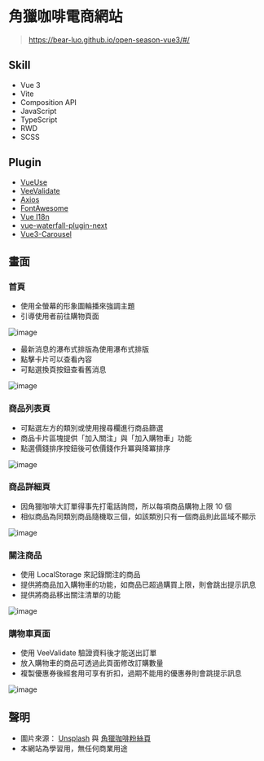 # 角獵咖啡電商網站
> https://bear-luo.github.io/open-season-vue3/#/

## Skill
* Vue 3
* Vite
* Composition API
* JavaScript
* TypeScript
* RWD
* SCSS

## Plugin
* [VueUse](https://vueuse.org/)
* [VeeValidate](https://vee-validate.logaretm.com/v4/)
* [Axios](https://axios-http.com/)
* [FontAwesome](https://fontawesome.com/)
* [Vue I18n](https://kazupon.github.io/vue-i18n/)
* [vue-waterfall-plugin-next](https://www.npmjs.com/package/vue-waterfall-plugin-next)
* [Vue3-Carousel](https://ismail9k.github.io/vue3-carousel/)

## 畫面
### 首頁
* 使用全螢幕的形象圖輪播來強調主題
* 引導使用者前往購物頁面

![image](https://github.com/Bear-Luo/open-season-vue3/assets/61472045/679ab995-0753-4e37-948e-02761ea781b1)

* 最新消息的瀑布式排版為使用瀑布式排版
* 點擊卡片可以查看內容
* 可點選換頁按鈕查看舊消息

![image](https://github.com/Bear-Luo/open-season-vue3/assets/61472045/a2f01fda-b327-4760-98ce-d22db0be5029)

### 商品列表頁
* 可點選左方的類別或使用搜尋欄進行商品篩選
* 商品卡片區塊提供「加入關注」與「加入購物車」功能
* 點選價錢排序按鈕後可依價錢作升冪與降冪排序

![image](https://github.com/Bear-Luo/open-season-vue3/assets/61472045/1546b11b-385a-4f77-ac3b-871c3329382e)

### 商品詳細頁
* 因角獵咖啡大訂單得事先打電話詢問，所以每項商品購物上限 10 個
* 相似商品為同類別商品隨機取三個，如該類別只有一個商品則此區域不顯示

![image](https://github.com/Bear-Luo/open-season-vue3/assets/61472045/67506286-da02-43f4-91df-eb493a027d42)

### 關注商品
* 使用 LocalStorage 來記錄關注的商品
* 提供將商品加入購物車的功能，如商品已超過購買上限，則會跳出提示訊息
* 提供將商品移出關注清單的功能

![image](https://github.com/Bear-Luo/open-season-vue3/assets/61472045/27e3fc13-2b00-4a19-a023-dce0df2dbd0f)

### 購物車頁面
* 使用 VeeValidate 驗證資料後才能送出訂單
* 放入購物車的商品可透過此頁面修改訂購數量
* 複製優惠券後經套用可享有折扣，過期不能用的優惠券則會跳提示訊息

![image](https://github.com/Bear-Luo/open-season-vue3/assets/61472045/4f74a661-223c-4a9c-ac1e-2cde333cee74)


## 聲明
* 圖片來源： [Unsplash](https://unsplash.com/) 與 [角獵咖啡粉絲頁](https://www.facebook.com/%E8%A7%92%E7%8D%B5%E5%92%96%E5%95%A1-Open-Season-642663222541449/)
* 本網站為學習用，無任何商業用途
